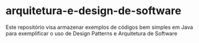 # arquitetura-e-design-de-software
Este repositório visa armazenar exemplos de códigos bem simples em Java para exemplificar o uso de Design Patterns e Arquitetura de Software
